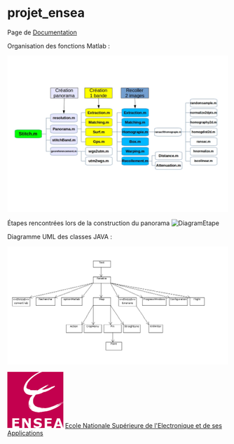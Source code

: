 projet_ensea
============

Page de [Documentation]

[Documentation]:http://benoitfragit.github.io/projet_ensea/ "Documentation"

Organisation des fonctions Matlab :

![DiagramMatlab](resources/Documentation/docMatlab/schemaMATLAB.jpg)

Étapes rencontrées lors de la construction du panorama
![DiagramEtape](resources/Documentation/docMatlab/schémaboloc.jpg)

Diagramme UML des classes JAVA :

![DiagramUML](resources/Documentation/docJava/Diagrammeclasses.png)


![ecole](resources/Images/Ensea.gif)   [Ecole Nationale Supérieure de l'Electronique et de ses Applications]


[Ecole Nationale Supérieure de l'Electronique et de ses Applications]:http://www.ensea.fr/ "Ecole Nationale Supérieure de l'Electronique et de ses Applications"
